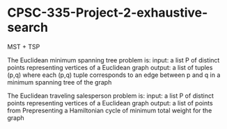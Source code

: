 # CPSC-335-Project-2-exhaustive-search
MST + TSP

The Euclidean minimum spanning tree problem is:
input: a list P of distinct points representing vertices of a Euclidean graph
output: a list of tuples (p,q) where each (p,q) tuple corresponds to an edge between p and q in a minimum spanning tree of the graph

The Euclidean traveling salesperson problem is:
input: a list P of distinct points representing vertices of a Euclidean graph
output: a list of points from Prepresenting a Hamiltonian cycle of minimum total weight for the graph
